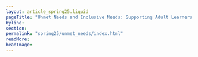 ```yaml
---
layout: article_spring25.liquid
pageTitle: "Unmet Needs and Inclusive Needs: Supporting Adult Learners with Disabilities in Community Colleges"
byline: 
section: 
permalink: "spring25/unmet_needs/index.html"
readMore: 
headImage: 
---
```

<ilw-content width="page">


</ilw-content>
